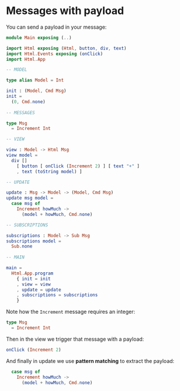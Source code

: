 # Messages with payload

You can send a payload in your message:

```elm
module Main exposing (..)

import Html exposing (Html, button, div, text)
import Html.Events exposing (onClick)
import Html.App

-- MODEL

type alias Model = Int

init : (Model, Cmd Msg)
init =
  (0, Cmd.none)
  
-- MESSAGES

type Msg
  = Increment Int

-- VIEW

view : Model -> Html Msg
view model =
  div []
    [ button [ onClick (Increment 2) ] [ text "+" ]
    , text (toString model) ]

-- UPDATE

update : Msg -> Model -> (Model, Cmd Msg)
update msg model =
  case msg of
    Increment howMuch ->
      (model + howMuch, Cmd.none)

-- SUBSCRIPTIONS

subscriptions : Model -> Sub Msg
subscriptions model =
  Sub.none
  
-- MAIN

main =
  Html.App.program
    { init = init
    , view = view
    , update = update
    , subscriptions = subscriptions
    }
```

Note how the `Increment` message requires an integer:

```elm
type Msg
  = Increment Int
```

Then in the view we trigger that message with a payload:

```elm
onClick (Increment 2)
```

And finally in update we use __pattern matching__ to extract the payload:

```elm
  case msg of
    Increment howMuch ->
      (model + howMuch, Cmd.none)
```